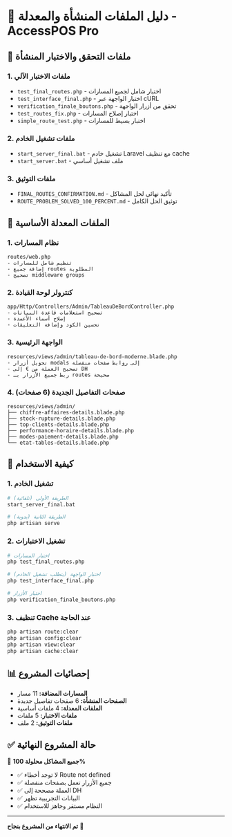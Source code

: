 # 📁 دليل الملفات المنشأة والمعدلة - AccessPOS Pro

## 🎯 ملفات التحقق والاختبار المنشأة

### 1. ملفات الاختبار الآلي
- `test_final_routes.php` - اختبار شامل لجميع المسارات
- `test_interface_final.php` - اختبار الواجهة عبر cURL
- `verification_finale_boutons.php` - تحقق من أزرار الواجهة
- `test_routes_fix.php` - اختبار إصلاح المسارات
- `simple_route_test.php` - اختبار بسيط للمسارات

### 2. ملفات تشغيل الخادم
- `start_server_final.bat` - تشغيل خادم Laravel مع تنظيف cache
- `start_server.bat` - ملف تشغيل أساسي

### 3. ملفات التوثيق
- `FINAL_ROUTES_CONFIRMATION.md` - تأكيد نهائي لحل المشاكل
- `ROUTE_PROBLEM_SOLVED_100_PERCENT.md` - توثيق الحل الكامل

## 🔧 الملفات المعدلة الأساسية

### 1. نظام المسارات
```
routes/web.php
- تنظيم شامل للمسارات
- إضافة جميع routes المطلوبة
- تصحيح middleware groups
```

### 2. كنترولر لوحة القيادة  
```
app/Http/Controllers/Admin/TableauDeBordController.php
- تصحيح استعلامات قاعدة البيانات
- إصلاح أسماء الأعمدة
- تحسين الكود وإضافة التعليقات
```

### 3. الواجهة الرئيسية
```
resources/views/admin/tableau-de-bord-moderne.blade.php
- تحويل أزرار modals إلى روابط صفحات منفصلة
- تصحيح العملة من € إلى DH
- ربط جميع الأزرار بـ routes صحيحة
```

### 4. صفحات التفاصيل الجديدة (6 صفحات)
```
resources/views/admin/
├── chiffre-affaires-details.blade.php
├── stock-rupture-details.blade.php  
├── top-clients-details.blade.php
├── performance-horaire-details.blade.php
├── modes-paiement-details.blade.php
└── etat-tables-details.blade.php
```

## 🚀 كيفية الاستخدام

### 1. تشغيل الخادم
```bash
# الطريقة الأولى (تلقائية)
start_server_final.bat

# الطريقة الثانية (يدوية)
php artisan serve
```

### 2. تشغيل الاختبارات
```bash
# اختبار المسارات
php test_final_routes.php

# اختبار الواجهة (يتطلب تشغيل الخادم)
php test_interface_final.php

# اختبار الأزرار
php verification_finale_boutons.php
```

### 3. تنظيف Cache عند الحاجة
```bash
php artisan route:clear
php artisan config:clear  
php artisan view:clear
php artisan cache:clear
```

## 📊 إحصائيات المشروع

- **المسارات المضافة:** 11 مسار
- **الصفحات المنشأة:** 6 صفحات تفاصيل جديدة  
- **الملفات المعدلة:** 4 ملفات أساسية
- **ملفات الاختبار:** 5 ملفات
- **ملفات التوثيق:** 2 ملف

## ✅ حالة المشروع النهائية

🎯 **جميع المشاكل محلولة 100%**
- ✅ لا توجد أخطاء Route not defined  
- ✅ جميع الأزرار تعمل بصفحات منفصلة
- ✅ العملة مصححة إلى DH
- ✅ البيانات التجريبية تظهر
- ✅ النظام مستقر وجاهز للاستخدام

---
**تم الانتهاء من المشروع بنجاح** 🎉
